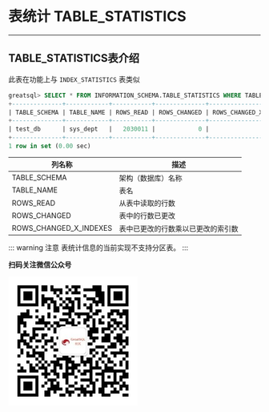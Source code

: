 # 表统计 TABLE_STATISTICS

---

## TABLE_STATISTICS表介绍

此表在功能上与 `INDEX_STATISTICS` 表类似

```sql
greatsql> SELECT * FROM INFORMATION_SCHEMA.TABLE_STATISTICS WHERE TABLE_NAME='sys_dept';
+--------------+------------+-----------+--------------+------------------------+
| TABLE_SCHEMA | TABLE_NAME | ROWS_READ | ROWS_CHANGED | ROWS_CHANGED_X_INDEXES |
+--------------+------------+-----------+--------------+------------------------+
| test_db      | sys_dept   |   2030011 |            0 |                      0 |
+--------------+------------+-----------+--------------+------------------------+
1 row in set (0.00 sec)
```

| 列名称                 | 描述                               |
| ---------------------- | ---------------------------------- |
| TABLE_SCHEMA           | 架构（数据库）名称                 |
| TABLE_NAME             | 表名                               |
| ROWS_READ              | 从表中读取的行数                   |
| ROWS_CHANGED           | 表中的行数已更改                   |
| ROWS_CHANGED_X_INDEXES | 表中已更改的行数乘以已更改的索引数 |

::: warning 注意
表统计信息的当前实现不支持分区表。
:::


**扫码关注微信公众号**

![greatsql-wx](../greatsql-wx.jpg)
